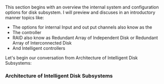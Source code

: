 This section begins with an overview the internal system and configuration options for disk subsystem. I will preview and discuses in an introductory manner topics like:
- The options for internal Input and out put channels also know as the 
- The controller 
- RAID also know as Redundant Array of Independent Disk or Redundant Array of Interconnected Disk
- And Intelligent controllers

Let's begin our conversation from Architecture of Intelligent Disk Subsystems:

### Architecture of Intelligent Disk Subsystems

